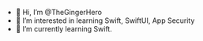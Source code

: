 - 👋 Hi, I’m @TheGingerHero
- 👀 I’m interested in learning Swift, SwiftUI, App Security
- 🌱 I’m currently learning Swift.

<!---
TheGingerHero/TheGingerHero is a ✨ special ✨ repository because its `README.md` (this file) appears on your GitHub profile.
You can click the Preview link to take a look at your changes.
--->
